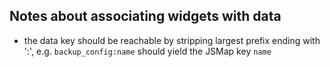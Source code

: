## Notes about associating widgets with data

+ the data key should be reachable by stripping largest prefix ending with ':', e.g. `backup_config:name` should yield the JSMap key `name`

